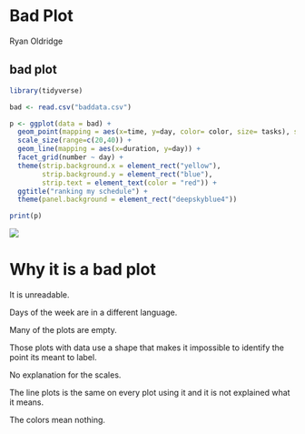 Bad Plot
================
Ryan Oldridge

## bad plot

``` r
library(tidyverse)
```

``` r
bad <- read.csv("baddata.csv")
```

``` r
p <- ggplot(data = bad) +
  geom_point(mapping = aes(x=time, y=day, color= color, size= tasks), shape=11) + 
  scale_size(range=c(20,40)) +
  geom_line(mapping = aes(x=duration, y=day)) +
  facet_grid(number ~ day) +
  theme(strip.background.x = element_rect("yellow"),
        strip.background.y = element_rect("blue"),
        strip.text = element_text(color = "red")) + 
  ggtitle("ranking my schedule") +
  theme(panel.background = element_rect("deepskyblue4"))
```

``` r
print(p)
```

![](bad-plot_files/figure-gfm/unnamed-chunk-4-1.png)

# Why it is a bad plot

It is unreadable.

Days of the week are in a different language.

Many of the plots are empty.

Those plots with data use a shape that makes it impossible to identify
the point its meant to label.

No explanation for the scales.

The line plots is the same on every plot using it and it is not
explained what it means.

The colors mean nothing.
